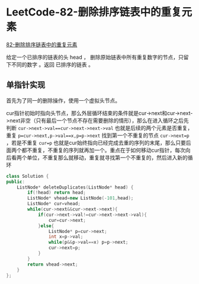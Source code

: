 # LeetCode-82-删除排序链表中的重复元素

[82-删除排序链表中的重复元素](https://leetcode.cn/problems/remove-duplicates-from-sorted-list-ii/description/)

给定一个已排序的链表的头 head ， 删除原始链表中所有重复数字的节点，只留下不同的数字 。返回 已排序的链表 。

## 单指针实现

首先为了同一的删除操作，使用一个虚拟头节点。

cur指针初始时指向头节点，那么外层循环结束的条件就是cur->next和cur->next->next非空（只有最后一个节点不存在需要删除的情形），那么在进入循环之后先判断 `cur->next->val==cur->next->next->val` 也就是后续的两个元素是否重复，重复 `p=cur->next,p->val==x,p=p->next` 找到第一个不重复的节点 `cur->next=p` ，若是不重复 `cur=p` 也就是cur始终指向已经完成去重的序列的末尾，那么只要后面两个都不重复，不重复的序列就再加一个。重点在于如何移动cur指针，每次向后看两个单位，不重复那么就移动，重复就寻找第一个不重复的，然后进入新的循环

```C++
class Solution {
public:
    ListNode* deleteDuplicates(ListNode* head) {
        if(!head) return head;
        ListNode* vhead=new ListNode(-101,head);
        ListNode* cur=vhead;
        while(cur->next&&cur->next->next){
            if(cur->next->val!=cur->next->next->val){
                cur=cur->next;
            }else{
                ListNode* p=cur->next;
                int x=p->val;
                while(p&&p->val==x) p=p->next;
                cur->next=p;
            }
        }
        return vhead->next;
    }
};
```
